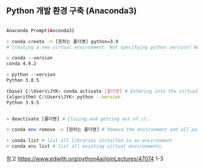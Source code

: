 ## Python 개발 환경 구축 (Anaconda3)


```bash

Anaconda Prompt(Anconda3)

> conda create -n [원하는 폴더명] python=3.9 
# Creating a new virtual environment. Not specifying python version? Newest one!

> conda --version
conda 4.9.2

> python --version
Python 3.8.5

(base) C:\Users\JYK> conda activate [폴더명] # Entering into the virtual environment.
(algorithm) C:\Users\JYK> python --version
Python 3.9.5


> deactivate [폴더명] # Closing and getting out of it.

> conda env remove -n [원하는 폴더명] # Remove the environment and all packages in it.
```

```bash
> conda list # list all libraries installed in an environment.
> conda env list # list all existing virtual environments.
```

참고 https://www.edwith.org/python4ai/joinLectures/47074 1-3
